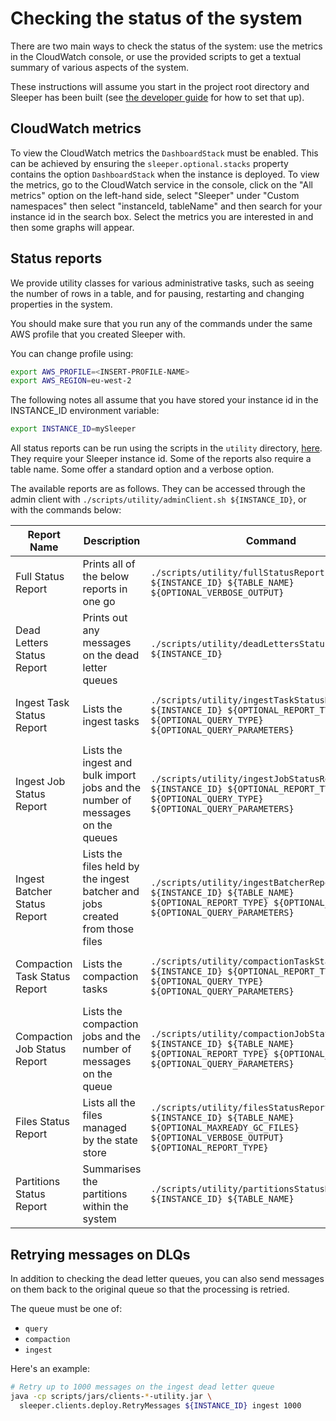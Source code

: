 Checking the status of the system
=================================

There are two main ways to check the status of the system: use the metrics in the CloudWatch console,
or use the provided scripts to get a textual summary of various aspects of the system.

These instructions will assume you start in the project root directory and Sleeper has been built
(see [the developer guide](../developer-guide.md) for how to set that up).

## CloudWatch metrics

To view the CloudWatch metrics the `DashboardStack` must be enabled. This can be achieved by ensuring
the `sleeper.optional.stacks` property contains the option `DashboardStack` when the instance is deployed.
To view the metrics, go to the CloudWatch service in the console, click on the "All metrics" option on the
left-hand side, select "Sleeper" under "Custom namespaces" then select "instanceId, tableName" and then
search for your instance id in the search box. Select the metrics you are interested in and then some
graphs will appear.

## Status reports

We provide utility classes for various administrative tasks, such as seeing the
number of rows in a table, and for pausing, restarting and changing properties
in the system.

You should make sure that you run any of the commands
under the same AWS profile that you created Sleeper with.

You can change profile using:

```bash
export AWS_PROFILE=<INSERT-PROFILE-NAME>
export AWS_REGION=eu-west-2
```

The following notes all assume that you have stored your instance id
in the INSTANCE_ID environment variable:

```bash
export INSTANCE_ID=mySleeper
```

All status reports can be run using the scripts in the `utility` directory, [here](../../scripts/utility). They require
your Sleeper instance id. Some of the reports also require a table name. Some offer a standard option and a verbose
option.

The available reports are as follows. They can be accessed through the admin client
with `./scripts/utility/adminClient.sh ${INSTANCE_ID}`, or with the commands below:

| Report Name                   | Description                                       | Command                                                                                                                                                             | Defaults                                                           |
|-------------------------------|---------------------------------------------------|---------------------------------------------------------------------------------------------------------------------------------------------------------------------|--------------------------------------------------------------------|
| Full Status Report            | Prints all of the below reports in one go         | ```./scripts/utility/fullStatusReport.sh ${INSTANCE_ID} ${TABLE_NAME} ${OPTIONAL_VERBOSE_OUTPUT}```                                                        | VERBOSE = false                                                    |
| Dead Letters Status Report    | Prints out any messages on the dead letter queues | ```./scripts/utility/deadLettersStatusReport.sh ${INSTANCE_ID}```                                                                                          |                                                                    |
| Ingest Task Status Report     | Lists the ingest tasks                            | ```./scripts/utility/ingestTaskStatusReport.sh ${INSTANCE_ID} ${OPTIONAL_REPORT_TYPE} ${OPTIONAL_QUERY_TYPE} ${OPTIONAL_QUERY_PARAMETERS}``` | REPORT_TYPE = standard, QUERY_TYPE = prompt |
| Ingest Job Status Report      | Lists the ingest and bulk import jobs and the number of messages on the queues | ```./scripts/utility/ingestJobStatusReport.sh ${INSTANCE_ID} ${OPTIONAL_REPORT_TYPE} ${OPTIONAL_QUERY_TYPE} ${OPTIONAL_QUERY_PARAMETERS}``` | REPORT_TYPE = standard, QUERY_TYPE = prompt |
| Ingest Batcher Status Report  | Lists the files held by the ingest batcher and jobs created from those files | ```./scripts/utility/ingestBatcherReport.sh ${INSTANCE_ID} ${TABLE_NAME} ${OPTIONAL_REPORT_TYPE} ${OPTIONAL_QUERY_TYPE} ${OPTIONAL_QUERY_PARAMETERS}``` | REPORT_TYPE = standard, QUERY_TYPE = prompt |
| Compaction Task Status Report | Lists the compaction tasks                        | ```./scripts/utility/compactionTaskStatusReport.sh ${INSTANCE_ID} ${OPTIONAL_REPORT_TYPE} ${OPTIONAL_QUERY_TYPE} ${OPTIONAL_QUERY_PARAMETERS}``` | REPORT_TYPE = standard, QUERY_TYPE = prompt |
| Compaction Job Status Report  | Lists the compaction jobs and the number of messages on the queue | ```./scripts/utility/compactionJobStatusReport.sh ${INSTANCE_ID} ${TABLE_NAME} ${OPTIONAL_REPORT_TYPE} ${OPTIONAL_QUERY_TYPE} ${OPTIONAL_QUERY_PARAMETERS}``` | REPORT_TYPE = standard, QUERY_TYPE = prompt |
| Files Status Report           | Lists all the files managed by the state store    | ```./scripts/utility/filesStatusReport.sh ${INSTANCE_ID} ${TABLE_NAME} ${OPTIONAL_MAXREADY_GC_FILES} ${OPTIONAL_VERBOSE_OUTPUT} ${OPTIONAL_REPORT_TYPE}``` | MAXREADY_GC_FILES = 1000, VERBOSE = false , REPORT_TYPE = standard |
| Partitions Status Report      | Summarises the partitions within the system       | ```./scripts/utility/partitionsStatusReport.sh ${INSTANCE_ID} ${TABLE_NAME}```                                                                             |                                                                    |

## Retrying messages on DLQs

In addition to checking the dead letter queues, you can also send messages on them back to the original queue so that
the processing is retried.

The queue must be one of:

* `query`
* `compaction`
* `ingest`

Here's an example:

```bash
# Retry up to 1000 messages on the ingest dead letter queue
java -cp scripts/jars/clients-*-utility.jar \
  sleeper.clients.deploy.RetryMessages ${INSTANCE_ID} ingest 1000
```
